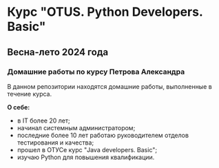 # Курс "OTUS. Python Developers. Basic"  
## Весна-лето 2024 года  
### Домашние работы по курсу Петрова Александра

В данном репозитории находятся домашние работы, выполненные в течение курса.

**О себе:**

- в IT более 20 лет;
- начинал системным администратором;
- последние более 10 лет работаю руководителем отделов тестирования и качества;
- прошел в ОТУСе курс "Java developers. Basic";
- изучаю Python для повышения квалификации.


